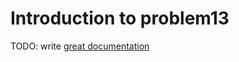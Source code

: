 # Introduction to problem13

TODO: write [great documentation](http://jacobian.org/writing/what-to-write/)
